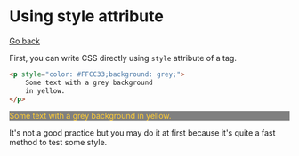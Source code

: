 # Using style attribute

[Go back](..)

First, you can write CSS directly using ``style``
attribute of a tag.

```html
<p style="color: #FFCC33;background: grey;">
    Some text with a grey background
    in yellow.
</p>
```

<p style="color: #FFCC33;background: grey;">
    Some text with a grey background
    in yellow.
</p>

It's not a good practice but you may do it at first
because it's quite a fast method to test some style.